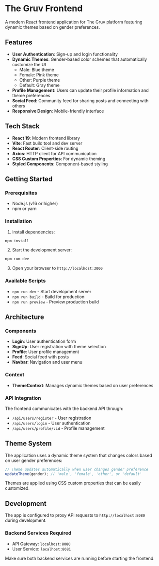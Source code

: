 # The Gruv Frontend

A modern React frontend application for The Gruv platform featuring dynamic themes based on gender preferences.

## Features

- **User Authentication**: Sign-up and login functionality
- **Dynamic Themes**: Gender-based color schemes that automatically customize the UI
  - Male: Blue theme
  - Female: Pink theme  
  - Other: Purple theme
  - Default: Gray theme
- **Profile Management**: Users can update their profile information and theme preferences
- **Social Feed**: Community feed for sharing posts and connecting with others
- **Responsive Design**: Mobile-friendly interface

## Tech Stack

- **React 19**: Modern frontend library
- **Vite**: Fast build tool and dev server
- **React Router**: Client-side routing
- **Axios**: HTTP client for API communication
- **CSS Custom Properties**: For dynamic theming
- **Styled Components**: Component-based styling

## Getting Started

### Prerequisites

- Node.js (v16 or higher)
- npm or yarn

### Installation

1. Install dependencies:
```bash
npm install
```

2. Start the development server:
```bash
npm run dev
```

3. Open your browser to `http://localhost:3000`

### Available Scripts

- `npm run dev` - Start development server
- `npm run build` - Build for production
- `npm run preview` - Preview production build

## Architecture

### Components

- **Login**: User authentication form
- **SignUp**: User registration with theme selection
- **Profile**: User profile management
- **Feed**: Social feed with posts
- **Navbar**: Navigation and user menu

### Context

- **ThemeContext**: Manages dynamic themes based on user preferences

### API Integration

The frontend communicates with the backend API through:
- `/api/users/register` - User registration
- `/api/users/login` - User authentication
- `/api/users/profile/:id` - Profile management

## Theme System

The application uses a dynamic theme system that changes colors based on user gender preferences:

```javascript
// Theme updates automatically when user changes gender preference
updateTheme(gender); // 'male', 'female', 'other', or 'default'
```

Themes are applied using CSS custom properties that can be easily customized.

## Development

The app is configured to proxy API requests to `http://localhost:8080` during development.

### Backend Services Required

- API Gateway: `localhost:8080`
- User Service: `localhost:8081`

Make sure both backend services are running before starting the frontend.